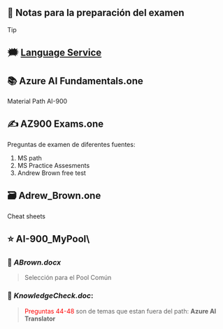 ## 🚀 Notas para la preparación del examen
> [!TIP]
> ## 🗯 [Language Service](AI%20Language%20Service.md)


## 📚 Azure AI Fundamentals.one

Material Path AI-900

## ✍ AZ900 Exams.one
Preguntas de examen de diferentes fuentes:

1. MS path
2. MS Practice Assesments 
3. Andrew Brown free test

## 🗃 Adrew_Brown.one

Cheat sheets

## ⭐ AI-900_MyPool\

### 👻 _ABrown.docx_
>Selección para el Pool Común

### 👀 _KnowledgeCheck.doc_: 
> <span style="color:red">Preguntas 44-48</span> son de temas que estan fuera del path: **Azure AI Translator**

